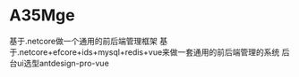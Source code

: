 # A35Mge
基于.netcore做一个通用的前后端管理框架
基于.netcore+efcore+ids+mysql+redis+vue来做一套通用的前后端管理的系统
后台ui选型antdesign-pro-vue
